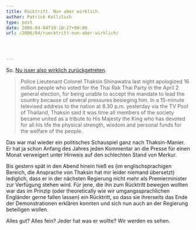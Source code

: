 ```yaml
---
title: Rücktritt. Nun aber wirklich.
author: Patrick Kollitsch
type: post
date: 2006-04-04T19:18:27+00:00
url: /2006/04/ruecktritt-nun-aber-wirklich/




---
```

So. [Nu isser also wirklich zurückgetreten][1].

> Police Lieutenant Colonel Thaksin Shinawatra last night apologized 16 million people who voted for the Thai Rak Thai Party in the April 2 general election, for being unable to accept the mandate to lead the country because of several pressures besieging him. In a 15-minute televised address to the nation at 8.30 p.m. yesterday via the TV Pool of Thailand, Thaksin said it was time all members of the society became united as a tribute to His Majesty the King who has devoted for all his life the physical strength, wisdom and personal funds for the welfare of the people. 

Das war mal wieder ein politisches Schauspiel ganz nach Thaksin-Manier. Er hat ja schon Anfang des Jahres jeden Kommentar an die Presse für einen Monat verweigert unter Hinweis auf den schlechten Stand von Merkur. 

Bis gestern spät in den Abend hinein hieß es (im englischsprachigen Bereich, die Ansprache von Thaksin hat mir leider niemand übersetzt) lediglich, dass er in der nächsten Regierung nicht mehr als Premierminister zur Verfügung stehen wird. Für jene, die ihn zum Rücktritt bewegen wollten war das im Prinzip (oder theoretically wie wir umgangssprachlichen Engländer gerne fallen lassen) ein Rücktritt, so dass sie ihrerseits das Ende der Demonstrationen erklären konnten und sich nun auch an der Regierung beteiligen wollen.

Alles gut? Alles fein? Jeder hat was er wollte? Wir werden es sehen.

 [1]: http://thainews.prd.go.th/newsenglish/previewnews.php?news_id=254904050011
